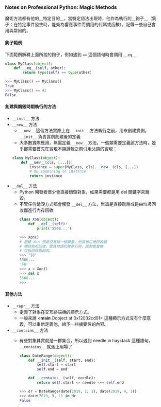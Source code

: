 ### Notes on Professional Python: Magic Methods

魔術方法都有他的__特定目的__，當特定語法出現時，他作為執行的__鉤子__（鉤子：在特定事件發生時，能夠為響應事件而調用的代碼或函數）。記錄一些自己會用與常用的。

#### 鉤子範例

下面範例解釋上面所說的鉤子，例如遇到 ```==``` 這個語句時會調用 ```__eq__```

```python
class MyClass(object):
    def __eq__(self, other):
        return type(self) == type(other)

>>> MyClass() == MyClass()
True
>>> MyClass() == 42
False
```

#### 創建與銷毀時期執行的方法

* ```__init__``` 方法
* ```__new__``` 方法
  * ```__new__``` 這個方法實際上在 ```__init__``` 方法執行之前，用來創建實例，```__init__``` 負責實例創建後的定義
  * 大多數實際應用，無需定義 ```__new__``` 方法。一個類需要定義該方法時，幾乎都需要首先在實現本類邏輯之前引用父類的實現：
  ```python
  class MyClass(object):
      def __new__(cls, [...]):
          instance = super(MyClass, cls).__new__(cls, [...])
          # Do something on instance
          return instance
  ```
* ```__del__``` 方法
  * Python 開發者很少會直接銷毀對象，如果需要都是用 del 關鍵字來銷毀。
  * 不管任何銷毀方式都會觸發 ```__del__``` 方法，無論是直接刪除或是由垃圾回收器進行內存回收
    ```python
    class Xon(object):
        def __del__(self):
            print('5566...')

    >>> Xon()
    # 創建 Xon 但是沒有給一個變量，他會被垃圾回收器
    # 標註為可回收，當其他語句被執行時，該對象會被
    # 垃圾回收器回收。
    >>> '56'
    5566...
    '56'
    >>> x = Xon()
    >>> del x
    5566...
    >>>
    ```

#### 其他方法

* ```__repr__``` 方法
  * 定義了對象在交互終端機的顯示方式。
  * 一般來說 <__main__.Oobject at 0x12032cd01> 這種顯示方式沒有什麼意義，可以重新定義他，給予一些摘要性的內容。
* ```__contains__``` 方法
  * 有些對象其實就是一群集合，所以遇到 needle in haystack 這種語句，```__contains__``` 就派上用場了

    ```python
    class DateRange(object):
        def __init__(self, start, end):
            self.start = start
            self.end = end

        def __contains__(self, needle):
            return self.start <= needle <== self.end

    >>> dr = DateRange(date(2019, 1, 1), date(2019, 4, 1))
    >>> date(2019, 5, 1) in dr
    False
    ```
